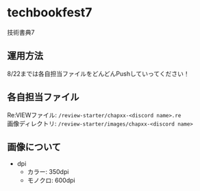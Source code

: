 # techbookfest7
技術書典7

## 運用方法
8/22までは各自担当ファイルをどんどんPushしていってください！  

## 各自担当ファイル
Re:VIEWファイル: `/review-starter/chapxx-<discord name>.re`  
画像ディレクトリ: `/review-starter/images/chapxx-<discord name>`  

## 画像について
* dpi
	* カラー: 350dpi
	* モノクロ: 600dpi
